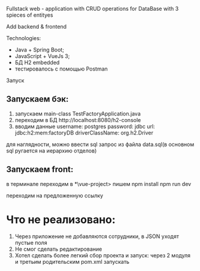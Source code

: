 Fullstack web - application with CRUD operations 
for DataBase with 3 spieces of entityes


Add backend & frontend

Technologies:
* Java + Spring Boot;
* JavaScript + VueJs 3;
* БД H2 embedded
* тестировалось c помощью Postman


Запуск

## Запускаем бэк:

1. запускаем main-class TestFactoryApplication.java
2. переходим в БД http://localhost:8080/h2-console
3. вводим данные
    username: postgres
    password:
    jdbc url: jdbc:h2:mem:factoryDB
    driverClassName: org.h2.Driver

для наглядности, можно ввеcти sql запрос из файла data.sql(в основном sql ругается на иерархию отделов)


## Запускаем front:

в терминале переходим в *\vue-project>
пишем
npm install 
npm run dev

переходим на предложенную ссылку


# Что не реализовано:
1. Через приложение не добавляются сотрудники, в JSON уходят пустые поля
2. Не смог сделать редактирование
3. Хотел сделать более легкий сбор проекта и запуск: через 2 модуля и третьим родительским pom.xml запускать
     